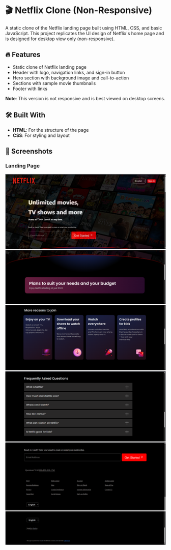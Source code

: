 # 🎬 Netflix Clone (Non-Responsive)

A static clone of the Netflix landing page built using HTML, CSS, and basic JavaScript. This project replicates the UI design of Netflix's home page and is designed for desktop view only (non-responsive).

## 🔥 Features
- Static clone of Netflix landing page
- Header with logo, navigation links, and sign-in button
- Hero section with background image and call-to-action
- Sections with sample movie thumbnails
- Footer with links

**Note**: This version is not responsive and is best viewed on desktop screens.

## 🛠️ Built With
- **HTML**: For the structure of the page
- **CSS**: For styling and layout

## 📸 Screenshots
### Landing Page
![[Netflix Clone](images/screenshot.png)](https://github.com/pri-ya-singh/Netflix-Clone/blob/main/images/img1.png)
![[Netflix Clone](images/screenshot.png)](https://github.com/pri-ya-singh/Netflix-Clone/blob/main/images/img2.png)
![[Netflix Clone](images/screenshot.png)](https://github.com/pri-ya-singh/Netflix-Clone/blob/main/images/img3.png)
![[Netflix Clone](images/screenshot.png)](https://github.com/pri-ya-singh/Netflix-Clone/blob/main/images/img4.png)
![[Netflix Clone](images/screenshot.png)](https://github.com/pri-ya-singh/Netflix-Clone/blob/main/images/img5.png)
![[Netflix Clone](images/screenshot.png)](https://github.com/pri-ya-singh/Netflix-Clone/blob/main/images/img6.png)

